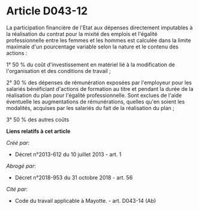 # Article D043-12

La participation financière de l'Etat aux dépenses directement imputables à la réalisation du contrat pour la mixité des
emplois et l'égalité professionnelle entre les femmes et les hommes est calculée dans la limite maximale d'un pourcentage
variable selon la nature et le contenu des actions :

1° 50 % du coût d'investissement en matériel lié à la modification de l'organisation et des conditions de travail ;

2° 30 % des dépenses de rémunération exposées par l'employeur pour les salariés bénéficiant d'actions de formation au titre
et pendant la durée de la réalisation du plan pour l'égalité professionnelle. Sont exclues de l'aide éventuelle les
augmentations de rémunérations, quelles qu'en soient les modalités, acquises par les salariés du fait de la réalisation du
plan ;

3° 50 % des autres coûts

**Liens relatifs à cet article**

_Créé par_:

  - Décret n°2013-612 du 10 juillet 2013 - art. 1

_Abrogé par_:

  - Décret n°2018-953 du 31 octobre 2018 - art. 56

_Cité par_:

  - Code du travail applicable à Mayotte. - art. D043-14 (Ab)
